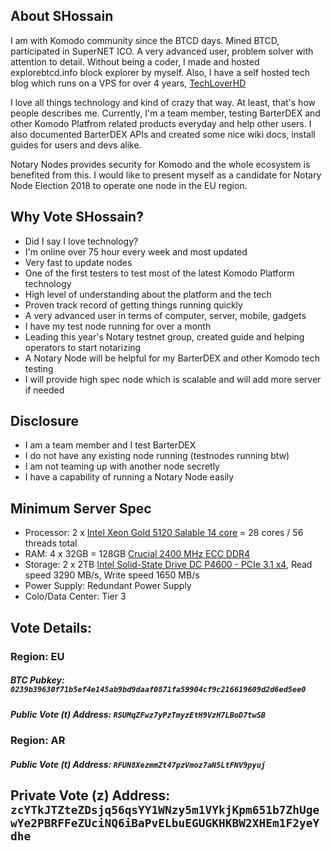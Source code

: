 ## About SHossain

I am with Komodo community since the BTCD days. Mined BTCD, participated in SuperNET ICO. A very advanced user, problem solver with attention to detail. Without being a coder, I made and hosted explorebtcd.info block explorer by myself. Also, I have a self hosted tech blog which runs on a VPS for over 4 years, [TechLoverHD](https://techloverhd.com)

I love all things technology and kind of crazy that way. At least, that's how people describes me. Currently, I'm a team member, testing BarterDEX and other Komodo Platfrom related products everyday and help other users. I also documented BarterDEX APIs and created some nice wiki docs, install guides for users and devs alike.

Notary Nodes provides security for Komodo and the whole ecosystem is benefited from this. I would like to present myself as a candidate for Notary Node Election 2018 to operate one node in the EU region.

## Why Vote SHossain?

- Did I say I love technology?
- I'm online over 75 hour every week and most updated
- Very fast to update nodes
- One of the first testers to test most of the latest Komodo Platform technology
- High level of understanding about the platform and the tech
- Proven track record of getting things running quickly
- A very advanced user in terms of computer, server, mobile, gadgets
- I have my test node running for over a month
- Leading this year's Notary testnet group, created guide and helping operators to start notarizing
- A Notary Node will be helpful for my BarterDEX and other Komodo tech testing
- I will provide high spec node which is scalable and will add more server if needed

## Disclosure
- I am a team member and I test BarterDEX
- I do not have any existing node running (testnodes running btw)
- I am not teaming up with another node secretly
- I have a capability of running a Notary Node easily

## Minimum Server Spec

- Processor: 2 x [Intel Xeon Gold 5120 Salable 14 core](https://ark.intel.com/products/120474/Intel-Xeon-Gold-5120-Processor-19_25M-Cache-2_20-GHz) = 28 cores / 56 threads total
- RAM: 4 x 32GB = 128GB [Crucial 2400 MHz ECC DDR4](http://uk.crucial.com/gbr/en/ct32g4rfd424a)
- Storage: 2 x 2TB [Intel Solid-State Drive DC P4600 - PCIe 3.1 x4](https://ark.intel.com/products/122509/Intel-SSD-DC-P4600-Series-2_0TB-2_5in-PCIe-3_1-x4-3D1-TLC), Read speed 3290 MB/s, Write speed 1650 MB/s
- Power Supply: Redundant Power Supply
- Colo/Data Center: Tier 3

## Vote Details:

### Region: EU
##### BTC Pubkey: `0239b39630f71b5ef4e145ab9bd9daaf0871fa59904cf9c216619609d2d6ed5ee0`
##### Public Vote (t) Address: `RSUMqZFwz7yPzTmyzEtH9VzH7LBoD7twSB`

### Region: AR
##### Public Vote (t) Address: `RFUN8XezmmZt47pzVmoz7aN5LtFNV9pyuj`

## Private Vote (z) Address: `zcYTkJTZteZDsjq56qsYY1WNzy5m1VYkjKpm651b7ZhUgewYe2PBRFFeZUciNQ6iBaPvELbuEGUGKHKBW2XHEm1F2yeYdhe`
